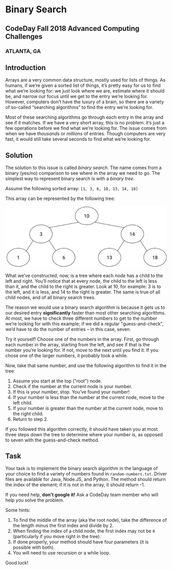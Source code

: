 # Binary Search

## CodeDay Fall 2018 Advanced Computing Challenges

### ATLANTA, GA

## Introduction

Arrays are a very common data structure, mostly used for lists of things. As humans, if we’re given a sorted list of things, it’s pretty easy for us to find what we’re looking for: we just look where we are, estimate where it should be, and narrow our focus until we get to the entry we’re looking for. However, computers don’t have the luxury of a brain, so there are a variety of so-called “searching algorithms” to find the entry we’re looking for.

Most of these searching algorithms go through each entry in the array and see if it matches. If we have a very short array, this is no problem: it’s just a few operations before we find what we’re looking for. The issue comes from when we have *thousands* or *millions* of entries. Though computers are very fast, it would still take several seconds to find what we’re looking for.

## Solution

The solution to this issue is called *binary search*. The name comes from a binary (yes/no) comparison to see where in the array we need to go. The simplest way to represent binary search is with a *binary tree*.

Assume the following sorted array: `[1, 3, 6, 10, 13, 14, 18]`

This array can be represented by the following tree:

![binary tree](./tree.jpg)

What we’ve constructed, now, is a tree where each *node* has a child to the left and right. You’ll notice that at every node, the child to the left is less than it, and the child to the right is greater. Look at 10, for example: 3 is to the left, and it is less, and 14 to the right is greater. The same is true of all child nodes, and of all binary search trees.

The reason we would use a binary search algorithm is because it gets us to our desired entry **significantly** faster than most other searching algorithms. At most, we have to check three different numbers to get to the number we’re looking for with this example; if we did a regular "guess-and-check", we’d have to do the number of entries – in this case, seven.

Try it yourself! Choose one of the numbers in the array. First, go through each number in the array, starting from the left, and see if that is the number you’re looking for. If not, move to the next until you find it. If you chose one of the larger numbers, it probably took a while.

Now, take that same number, and use the following algorithm to find it in the tree:

1. Assume you start at the top ("root") node.
2. Check if the number at the current node is your number.
3. If this is your number, stop. You’ve found your number!
4. If your number is less than the number at the current node, move to the left child.
5. If your number is greater than the number at the current node, move to the right child.
6. Return to step 2.

If you followed this algorithm correctly, it should have taken you at most three steps down the tree to determine where your number is, as opposed to seven with the guess-and-check method.

## Task

Your task is to implement the binary search algorithm in the language of your choice to find a variety of numbers found in `random-numbers.txt`. Driver files are available for Java, Node.JS, and Python. The method should return the index of the element; if it is not in the array, it should return -1.

If you need help, **don't google it!** Ask a CodeDay team member who will help you solve the problem.

Some hints:

1. To find the middle of the array (aka the root node), take the difference of the length minus the first index and divide by 2.
2. When finding the index of a child node, the first index may not be `0` (particularly if you move right in the tree).
3. If done properly, your method should have four parameters (it is possible with both).
4. You will need to use recursion or a while loop.

Good luck!
